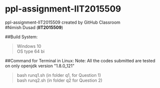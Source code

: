 # ppl-assignment-IIT2015509
ppl-assignment-IIT2015509 created by GitHub Classroom <br />
#Nimish Dusad (**IIT2015509**)

##Build System:
>Windows 10 <br />
>OS type 64 bi

##Command for Terminal in Linux:
Note: All the codes submitted are tested on  only openjdk version "1.8.0_121"
>bash runq1.sh        (in folder q1, for Question 1)<br />
>bash runq2.sh        (in folder q2 for Question 2)<br />


